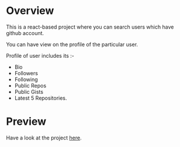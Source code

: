 # Overview

This is a react-based project where you can search users which have github account.

You can have view on the profile of the particular user.

Profile of user includes its :-

* Bio
* Followers
* Following
* Public Repos
* Public Gists
* Latest 5 Repositories.



# Preview

Have a look at the project [here](https://githubfinder1767.netlify.com/).
